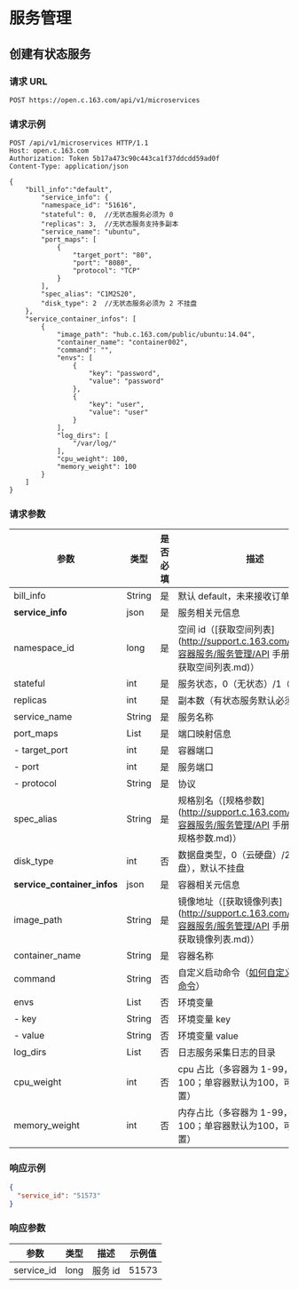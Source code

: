 # 服务管理

## 创建有状态服务

### 请求 URL

`POST https://open.c.163.com/api/v1/microservices`

### 请求示例

```http
POST /api/v1/microservices HTTP/1.1
Host: open.c.163.com
Authorization: Token 5b17a473c90c443ca1f37ddcdd59ad0f
Content-Type: application/json

{
    "bill_info":"default",
        "service_info": {
        "namespace_id": "51616",
        "stateful": 0,  //无状态服务必须为 0 
        "replicas": 3,  //无状态服务支持多副本 
        "service_name": "ubuntu",
        "port_maps": [
            {
                "target_port": "80",
                "port": "8080",
                "protocol": "TCP"
            }
        ],
        "spec_alias": "C1M2S20",    
        "disk_type": 2  //无状态服务必须为 2 不挂盘
    },
    "service_container_infos": [
        {
            "image_path": "hub.c.163.com/public/ubuntu:14.04",
            "container_name": "container002",
            "command": "",
            "envs": [
                {
                    "key": "password",
                    "value": "password"
                },
                {
                    "key": "user",
                    "value": "user"
                }
            ],
            "log_dirs": [
                "/var/log/"
            ],
            "cpu_weight": 100,
            "memory_weight": 100                 
        }
    ]
}
```

### 请求参数

|             参数            |   类型  | 是否必填 |                                                                描述                                                                |              示例值               |
|-----------------------------|---------|----------|------------------------------------------------------------------------------------------------------------------------------------|-----------------------------------|
| bill_info                   | String  | 是       | 默认 default，未来接收订单号                                                                                                       | default                           |
| **service_info**            | json    | 是       | 服务相关元信息                                                                                                                     | 详见示例                          |
| namespace_id                | long    | 是       | 空间 id（[获取空间列表](http://support.c.163.com/md.html#!容器服务/服务管理/API 手册/服务 API/获取空间列表.md)）                     | 51616                             |
| stateful                    | int     | 是       | 服务状态，0（无状态）/1（有状态）                                                                                                  | 0                                 |
| replicas                    | int     | 是       | 副本数（有状态服务默认必须为 1）                                                                                                   | 3                                 |
| service_name                | String  | 是       | 服务名称                                                                                                                           | ubuntu                            |
| port_maps                   | List    | 是       | 端口映射信息                                                                                                                       | 详见示例                          |
| - target_port               | int     | 是       | 容器端口                                                                                                                           | 80                                |
| - port                      | int     | 是       | 服务端口                                                                                                                           | 8080                              |
| - protocol                  | String  | 是       | 协议                                                                                                                               | TCP                               |
| spec_alias                  | String  | 是       | 规格别名（[规格参数](http://support.c.163.com/md.html#!容器服务/服务管理/API 手册/服务 API/规格参数.md)）                          | C1M2S20                           |
| disk_type                   | int     | 否       | 数据盘类型，0（云硬盘）/2（不挂盘），默认不挂盘                                                                                    | 2                                 |
| **service_container_infos** | json    | 是       | 容器相关元信息                                                                                                                     | 详见示例                          |
| image_path                  | String  | 是       | 镜像地址（[获取镜像列表](http://support.c.163.com/md.html#!容器服务/服务管理/API 手册/服务 API/获取镜像列表.md)）                  | hub.c.163.com/public/ubuntu:14.04 |
| container_name              | String  | 是       | 容器名称                                                                                                                           | container002                      |
| command                     | String  | 否       | 自定义启动命令（[如何自定义服务启动命令](http://support.c.163.com/md.html#!容器服务/服务管理/使用指南/如何自定义服务启动命令.md)） |                                   |
| envs                        | List    | 否       | 环境变量                                                                                                                           |                                   |
| - key                       | String  | 否       | 环境变量 key                                                                                                                       | password                          |
| - value                     | String  | 否       | 环境变量 value                                                                                                                     | password                          |
| log_dirs                    | List    | 否       | 日志服务采集日志的目录                                                                                                             | ["/var/log/"]                     |
| cpu_weight                  | int     | 否       | cpu 占比（多容器为 1-99，总和为100；单容器默认为100，可以不设置）                                                                  | 100                               |
| memory_weight               | int     | 否       | 内存占比（多容器为 1-99，总和为100；单容器默认为100，可以不设置）                                                                  | 100                               |


### 响应示例

```json
{
  "service_id": "51573"
}
```

### 响应参数

|    参数    | 类型 |   描述  | 示例值 |
|------------|------|---------|--------|
| service_id | long | 服务 id |  51573 |




